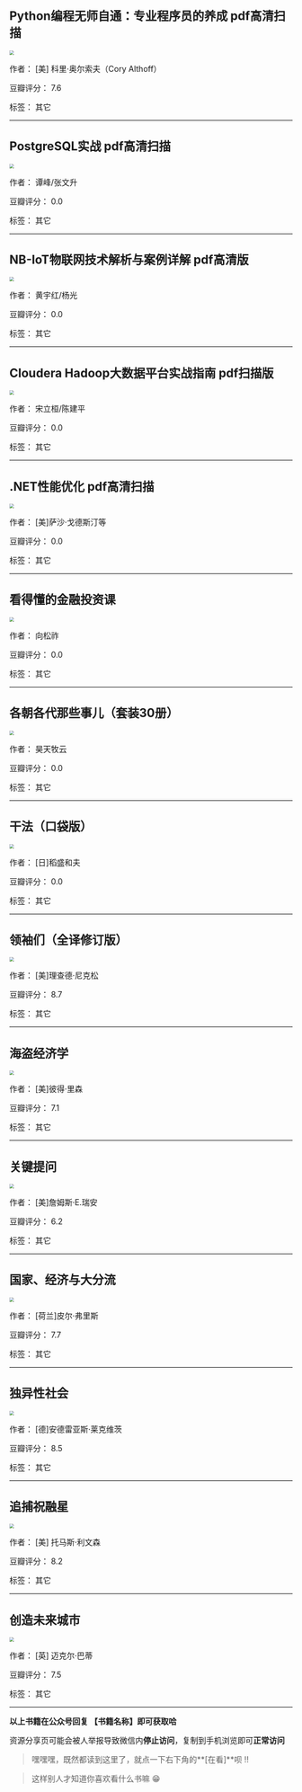 ## Python编程无师自通：专业程序员的养成 pdf高清扫描

<img src="https://www.aibooks.cc/wp-content/uploads/2020/02/20200224053050100.jpg" style="zoom:50%;" />

作者： [美] 科里·奥尔索夫（Cory Althoff） 

豆瓣评分：  7.6

标签： 其它


---

## PostgreSQL实战 pdf高清扫描

<img src="https://www.aibooks.cc/wp-content/uploads/2020/02/2020022405264520.jpg" style="zoom:50%;" />

作者： 谭峰/张文升 

豆瓣评分：  0.0

标签： 其它


---

## NB-IoT物联网技术解析与案例详解 pdf高清版

<img src="https://www.aibooks.cc/wp-content/uploads/2020/02/2020022405163869.jpg" style="zoom:50%;" />

作者： 黄宇红/杨光

豆瓣评分：  0.0

标签： 其它


---

## Cloudera Hadoop大数据平台实战指南 pdf扫描版

<img src="https://www.aibooks.cc/wp-content/uploads/2020/02/2020022405060663.jpg" style="zoom:50%;" />

作者： 宋立桓/陈建平

豆瓣评分：  0.0

标签： 其它


---

## .NET性能优化 pdf高清扫描

<img src="https://www.aibooks.cc/wp-content/uploads/2020/02/2020022404550619.jpg" style="zoom:50%;" />

作者： [美]萨沙·戈德斯汀等

豆瓣评分：  0.0

标签： 其它


---

## 看得懂的金融投资课

<img src="https://www.aibooks.cc/wp-content/uploads/2020/02/2020022311365393.jpg" style="zoom:50%;" />

作者： 向松祚

豆瓣评分：  0.0

标签： 其它


---

## 各朝各代那些事儿（套装30册）

<img src="https://www.aibooks.cc/wp-content/uploads/2020/02/2020022311321148.jpg" style="zoom:50%;" />

作者： 昊天牧云

豆瓣评分：  0.0

标签： 其它


---

## 干法（口袋版）

<img src="https://www.aibooks.cc/wp-content/uploads/2020/02/2020022311282426.jpg" style="zoom:50%;" />

作者： [日]稻盛和夫

豆瓣评分：  0.0

标签： 其它


---

## 领袖们（全译修订版）

<img src="https://www.aibooks.cc/wp-content/uploads/2020/02/2020022311241373.jpg" style="zoom:50%;" />

作者： [美]理查德·尼克松

豆瓣评分：  8.7

标签： 其它


---

## 海盗经济学

<img src="https://www.aibooks.cc/wp-content/uploads/2020/02/2020022311202235.jpg" style="zoom:50%;" />

作者： [美]彼得·里森 

豆瓣评分：  7.1

标签： 其它


---

## 关键提问

<img src="https://www.aibooks.cc/wp-content/uploads/2020/02/2020022311150462.jpg" style="zoom:50%;" />

作者： [美]詹姆斯·E.瑞安

豆瓣评分：  6.2

标签： 其它


---

## 国家、经济与大分流

<img src="https://www.aibooks.cc/wp-content/uploads/2020/02/2020022311105410.jpg" style="zoom:50%;" />

作者： [荷兰]皮尔·弗里斯

豆瓣评分：  7.7

标签： 其它


---

## 独异性社会

<img src="https://www.aibooks.cc/wp-content/uploads/2020/02/2020022310494891.jpg" style="zoom:50%;" />

作者： [德]安德雷亚斯·莱克维茨

豆瓣评分：  8.5

标签： 其它


---

## 追捕祝融星

<img src="https://www.aibooks.cc/wp-content/uploads/2020/02/2020022310411648.jpg" style="zoom:50%;" />

作者： [美] 托马斯·利文森 

豆瓣评分：  8.2

标签： 其它


---

## 创造未来城市

<img src="https://www.aibooks.cc/wp-content/uploads/2020/02/2020022310364928.jpg" style="zoom:50%;" />

作者： [英] 迈克尔·巴蒂

豆瓣评分：  7.5

标签： 其它


---


**以上书籍在公众号回复 【书籍名称】即可获取哈** 


资源分享页可能会被人举报导致微信内**停止访问**，复制到手机浏览即可**正常访问**


> 嘿嘿嘿，既然都读到这里了，就点一下右下角的**[在看]**呗 !!

> 

> 这样别人才知道你喜欢看什么书嘛 😁

